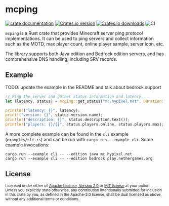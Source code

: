 # mcping

[![crate documentation](https://docs.rs/mcping/badge.svg)](https://docs.rs/mcping)
[![Crates.io version](https://img.shields.io/crates/v/mcping.svg)](https://crates.io/crates/mcping)
[![Crates.io downloads](https://img.shields.io/crates/d/mcping.svg)](https://crates.io/crates/mcping)
![CI](https://github.com/Scetch/mcping/workflows/CI/badge.svg)

`mcping` is a Rust crate that provides Minecraft server ping protocol implementations. It can be used to ping servers and collect information such as the MOTD, max player count, online player sample, server icon, etc.

The library supports both Java edition and Bedrock edition servers, and has comprehensive DNS handling, including SRV records.

## Example

TODO: update the example in the README and talk about bedrock support

```rust
// Ping the server and gather status information and latency.
let (latency, status) = mcping::get_status("mc.hypixel.net", Duration::from_secs(10))?;

println!("latency: {}", latency);
print!("version: {}", status.version.name);
println!("description: {}", status.description.text());
println!("players: {}/{}", status.players.online, status.players.max);
```

A more complete example can be found in the `cli` example (`examples/cli.rs`) and can be run with `cargo run --example cli`. Some example invocations:

```
cargo run --example cli -- --edition java mc.hypixel.net
cargo run --example cli -- --edition bedrock play.nethergames.org
```

## License

<sup>
Licensed under either of <a href="LICENSE-APACHE">Apache License, Version
2.0</a> or <a href="LICENSE-MIT">MIT license</a> at your option.
</sup>

<br>

<sub>
Unless you explicitly state otherwise, any contribution intentionally submitted
for inclusion in this crate by you, as defined in the Apache-2.0 license, shall
be dual licensed as above, without any additional terms or conditions.
</sub>
